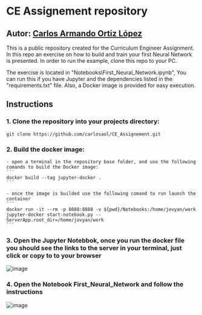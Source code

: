 # CE Assignement repository
## Autor: [Carlos Armando Ortiz López](https://github.com/carlosaol)

This is a public repository created for the Curriculum Engineer Assignment. In this repo an exercise on how to build and train your first Neural Network is presented. In order to run the example, clone this repo to your PC.

The exercise is located in "Notebooks\First_Neural_Network.ipynb", You can run this if you have Jupyter and the dependencies listed in the "requirements.txt" file. Also, a Docker image is provided for easy execution.

## Instructions 

### 1. Clone the repository into your projects directory:
```
git clone https://github.com/carlosaol/CE_Assignement.git
```
### 2. Build the docker image:
    - open a terminal in the repository base folder, and use the following comands to build the Docker image:
    ```
    docker build --tag jupyter-docker .
    ```
        
    - once the image is builded use the following comand to run launch the container
    ```
    docker run -it --rm -p 8888:8888 -v ${pwd}/Notebooks:/home/jovyan/work jupyter-docker start-notebook.py --ServerApp.root_dir=/home/jovyan/work
    ```
### 3. Open the Jupyter Notebbok, once you run the docker file you should see the links to the server in your terminal, just click or copy to to your browser

![image](https://github.com/user-attachments/assets/729e438d-d4a1-4581-854a-d52fd4b3878b)

### 4. Open the Notebook First_Neural_Network and follow the instructions

   ![image](https://github.com/user-attachments/assets/fe4761ec-bc66-4261-8f10-8ab0fb2059f7)

  


